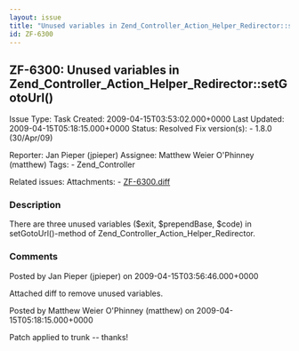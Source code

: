 ```yaml
---
layout: issue
title: "Unused variables in Zend_Controller_Action_Helper_Redirector::setGotoUrl()"
id: ZF-6300
---
```


ZF-6300: Unused variables in Zend\_Controller\_Action\_Helper\_Redirector::setGotoUrl()
---------------------------------------------------------------------------------------

 Issue Type: Task Created: 2009-04-15T03:53:02.000+0000 Last Updated: 2009-04-15T05:18:15.000+0000 Status: Resolved Fix version(s): - 1.8.0 (30/Apr/09)
 
 Reporter:  Jan Pieper (jpieper)  Assignee:  Matthew Weier O'Phinney (matthew)  Tags: - Zend\_Controller
 
 Related issues: 
 Attachments: - [ZF-6300.diff](/issues/secure/attachment/11872/ZF-6300.diff)
 
### Description

There are three unused variables ($exit, $prependBase, $code) in setGotoUrl()-method of Zend\_Controller\_Action\_Helper\_Redirector.

 

 

### Comments

Posted by Jan Pieper (jpieper) on 2009-04-15T03:56:46.000+0000

Attached diff to remove unused variables.

 

 

Posted by Matthew Weier O'Phinney (matthew) on 2009-04-15T05:18:15.000+0000

Patch applied to trunk -- thanks!

 

 